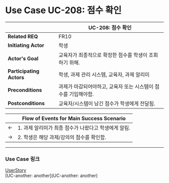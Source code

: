 # Use Case UC-208: 점수 확인

|                          | UC-208: 점수 확인                            |
| ------------------------ | -------------------------------------------------- |
| __Related REQ__          | FR10                                           |
| __Initiating Actor__     | 학생                                             |
| __Actor's Goal__         | 교육자가 최종적으로 확정한 점수를 학생이 조회하기 위해. |
| __Participating Actors__ | 학생, 과제 관리 시스템, 교육자, 과제 알리미                     |
| __Preconditions__        | 과제가 마감되어야하고, 교육자 또는 시스템이 점수를 기입해야함.         |
| __Postconditions__       | 교육자/시스템이 남긴 점수가 학생에게 전달됨.              |

|      | Flow of Events for Main Success Scenario                     |
| ---- | ------------------------------------------------------------ |
| <-   | 1. 과제 알리미가 최종 점수가 나왔다고 학생에게 알림.              |
| ->   | 2. 학생은 해당 과제/강의의 점수를 확인함.            |



-------

### Use Case 링크

[UserStory](UserStory)<br/>[UC-another: another](UC-another: another)<br/>
